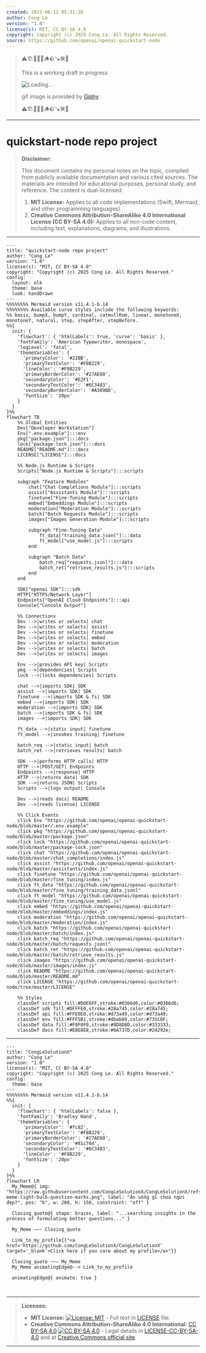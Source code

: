 ```yaml
---
created: 2025-06-12 05:31:26
author: Cong Le
version: "1.0"
license(s): MIT, CC BY-SA 4.0
copyright: Copyright (c) 2025 Cong Le. All Rights Reserved.
source: https://github.com/openai/openai-quickstart-node
---
```



> ⚠️🏗️🚧🦺🧱🪵🪨🪚🛠️👷
> 
> This is a working draft in progress
> 
> ![Loading...](https://media3.giphy.com/media/v1.Y2lkPTc5MGI3NjExY2tvYWIyOGRpbWZodTQ2YTI2bjQ1eHpoaDY0YTZ3Mms2aWhneHNlYSZlcD12MV9pbnRlcm5hbF9naWZfYnlfaWQmY3Q9Zw/fR6aYF0SUJAeoypyub/giphy.gif)
>
> gif image is provided by [Giphy](https://giphy.com)
> 
> ⚠️🏗️🚧🦺🧱🪵🪨🪚🛠️👷


----




# quickstart-node repo project
> **Disclaimer:**
>
> This document contains my personal notes on the topic,
> compiled from publicly available documentation and various cited sources.
> The materials are intended for educational purposes, personal study, and reference.
> The content is dual-licensed:
> 1. **MIT License:** Applies to all code implementations (Swift, Mermaid, and other programming languages).
> 2. **Creative Commons Attribution-ShareAlike 4.0 International License (CC BY-SA 4.0):** Applies to all non-code content, including text, explanations, diagrams, and illustrations.
---




```mermaid
---
title: "quickstart-node repo project"
author: "Cong Le"
version: "1.0"
license(s): "MIT, CC BY-SA 4.0"
copyright: "Copyright (c) 2025 Cong Le. All Rights Reserved."
config:
  layout: elk
  theme: base
  look: handDrawn
---
%%%%%%%% Mermaid version v11.4.1-b.14
%%%%%%%% Available curve styles include the following keywords:
%% basis, bumpX, bumpY, cardinal, catmullRom, linear, monotoneX, monotoneY, natural, step, stepAfter, stepBefore.
%%{
  init: {
    'flowchart': { 'htmlLabels': true, 'curve': 'basis' },
    'fontFamily': 'American Typewriter, monospace',
    'logLevel': 'fatal',
    'themeVariables': {
      'primaryColor': '#22BB',
      'primaryTextColor': '#F8B229',
      'lineColor': '#F8B229',
      'primaryBorderColor': '#27AE60',
      'secondaryColor': '#E2F1',
      'secondaryTextColor': '#6C3483',
      'secondaryBorderColor': '#A569BD',
      'fontSize': '20px'
    }
  }
}%%
flowchart TB
    %% Global Entities
    Dev["Developer Workstation"] 
    Env[".env.example"]:::env
    pkg["package.json"]:::docs
    lock["package-lock.json"]:::docs
    README["README.md"]:::docs
    LICENSE["LICENSE"]:::docs

    %% Node.js Runtime & Scripts
    Scripts["Node.js Runtime & Scripts"]:::scripts

    subgraph "Feature Modules"
        chat["Chat Completions Module"]:::scripts
        assist["Assistants Module"]:::scripts
        finetune["Fine-Tuning Module"]:::scripts
        embed["Embeddings Module"]:::scripts
        moderation["Moderation Module"]:::scripts
        batch["Batch Requests Module"]:::scripts
        images["Images Generation Module"]:::scripts

        subgraph "Fine-Tuning Data"
            ft_data["training_data.jsonl"]:::data
            ft_model["use_model.js"]:::scripts
        end

        subgraph "Batch Data"
            batch_req["requests.jsonl"]:::data
            batch_ret["retrieve_results.js"]:::scripts
        end
    end

    SDK["openai SDK"]:::sdk
    HTTP["HTTPS/Network Layer"] 
    Endpoints["OpenAI Cloud Endpoints"]:::api
    Console["Console Output"]

    %% Connections
    Dev -->|writes or selects| chat
    Dev -->|writes or selects| assist
    Dev -->|writes or selects| finetune
    Dev -->|writes or selects| embed
    Dev -->|writes or selects| moderation
    Dev -->|writes or selects| batch
    Dev -->|writes or selects| images

    Env -->|provides API key| Scripts
    pkg -->|dependencies| Scripts
    lock -->|locks dependencies| Scripts

    chat -->|imports SDK| SDK
    assist -->|imports SDK| SDK
    finetune -->|imports SDK & fs| SDK
    embed -->|imports SDK| SDK
    moderation -->|imports SDK| SDK
    batch -->|imports SDK & fs| SDK
    images -->|imports SDK| SDK

    ft_data -->|static input| finetune
    ft_model -->|invokes training| finetune

    batch_req -->|static input| batch
    batch_ret -->|retrieves results| batch

    SDK -->|performs HTTP calls| HTTP
    HTTP -->|POST/GET| Endpoints
    Endpoints -->|response| HTTP
    HTTP -->|returns data| SDK
    SDK -->|returns JSON| Scripts
    Scripts -->|logs output| Console

    Dev -->|reads docs| README
    Dev -->|reads license| LICENSE

    %% Click Events
    click Env "https://github.com/openai/openai-quickstart-node/blob/master/.env.example"
    click pkg "https://github.com/openai/openai-quickstart-node/blob/master/package.json"
    click lock "https://github.com/openai/openai-quickstart-node/blob/master/package-lock.json"
    click chat "https://github.com/openai/openai-quickstart-node/blob/master/chat_completions/index.js"
    click assist "https://github.com/openai/openai-quickstart-node/blob/master/assistants/index.js"
    click finetune "https://github.com/openai/openai-quickstart-node/blob/master/fine_tuning/index.js"
    click ft_data "https://github.com/openai/openai-quickstart-node/blob/master/fine_tuning/training_data.jsonl"
    click ft_model "https://github.com/openai/openai-quickstart-node/blob/master/fine_tuning/use_model.js"
    click embed "https://github.com/openai/openai-quickstart-node/blob/master/embeddings/index.js"
    click moderation "https://github.com/openai/openai-quickstart-node/blob/master/moderation/index.js"
    click batch "https://github.com/openai/openai-quickstart-node/blob/master/batch/index.js"
    click batch_req "https://github.com/openai/openai-quickstart-node/blob/master/batch/requests.jsonl"
    click batch_ret "https://github.com/openai/openai-quickstart-node/blob/master/batch/retrieve_results.js"
    click images "https://github.com/openai/openai-quickstart-node/blob/master/images/index.js"
    click README "https://github.com/openai/openai-quickstart-node/blob/master/README.md"
    click LICENSE "https://github.com/openai/openai-quickstart-node/tree/master/LICENSE"

    %% Styles
    classDef scripts fill:#D0E6FF,stroke:#0366d6,color:#0366d6;
    classDef sdk fill:#DFFFE0,stroke:#28a745,color:#28a745;
    classDef api fill:#FFE0E0,stroke:#d73a49,color:#d73a49;
    classDef env fill:#FFF5B1,stroke:#dbab09,color:#735C0F;
    classDef data fill:#F0F0F0,stroke:#8D8D8D,color:#333333;
    classDef docs fill:#E8E8E8,stroke:#6A737D,color:#24292e;

```

----

<!-- 
```mermaid
%% Current Mermaid version
info
```  -->


```mermaid
---
title: "CongLeSolutionX"
author: "Cong Le"
version: "1.0"
license(s): "MIT, CC BY-SA 4.0"
copyright: "Copyright (c) 2025 Cong Le. All Rights Reserved."
config:
  theme: base
---
%%%%%%%% Mermaid version v11.4.1-b.14
%%{
  init: {
    'flowchart': { 'htmlLabels': false },
    'fontFamily': 'Bradley Hand',
    'themeVariables': {
      'primaryColor': '#fc82',
      'primaryTextColor': '#F8B229',
      'primaryBorderColor': '#27AE60',
      'secondaryColor': '#81c784',
      'secondaryTextColor': '#6C3483',
      'lineColor': '#F8B229',
      'fontSize': '20px'
    }
  }
}%%
flowchart LR
  My_Meme@{ img: "https://raw.githubusercontent.com/CongLeSolutionX/CongLeSolutionX/refs/heads/main/assets/images/My-meme-light-bulb-question-marks.png", label: "Ăn uống gì chưa ngừi đẹp?", pos: "b", w: 200, h: 150, constraint: "off" }

  Closing_quote@{ shape: braces, label: "...searching insights in the process of formulating better questions..." }
    
  My_Meme ~~~ Closing_quote
    
  Link_to_my_profile{{"<a href='https://github.com/CongLeSolutionX/CongLeSolutionX' target='_blank'>Click here if you care about my profile</a>"}}

  Closing_quote ~~~ My_Meme
  My_Meme animatingEdge@--> Link_to_my_profile
  
  animatingEdge@{ animate: true }



```

---
>**Licenses:**
>
>- **MIT License:**  [![License: MIT](https://img.shields.io/badge/License-MIT-yellow.svg)](LICENSE) - Full text in [LICENSE](LICENSE) file.
>- **Creative Commons Attribution-ShareAlike 4.0 International**: [CC BY-SA 4.0](https://creativecommons.org/licenses/by-sa/4.0/) [![CC BY-SA 4.0](https://licensebuttons.net/l/by-sa/4.0/88x31.png)](https://creativecommons.org/licenses/by-sa/4.0/) - Legal details in [LICENSE-CC-BY-SA-4.0](THE_PAST/LICENSE-CC-BY-SA-4.0) and at [Creative Commons official site](https://creativecommons.org/licenses/by-sa/4.0/).
>
---